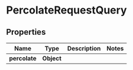 

# PercolateRequestQuery

## Properties

Name | Type | Description | Notes
------------ | ------------- | ------------- | -------------
**percolate** | **Object** |  | 



